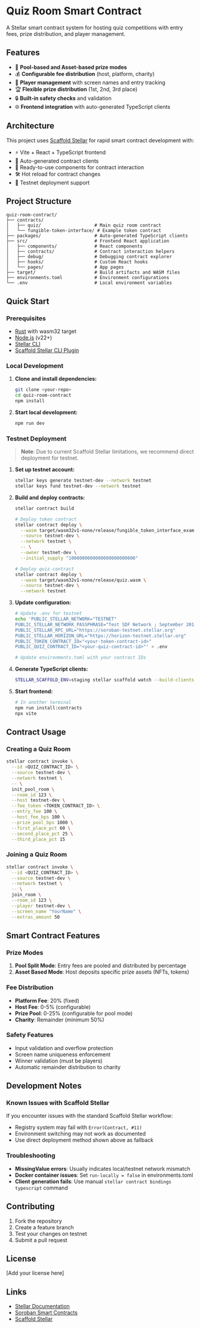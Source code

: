 # Quiz Room Smart Contract

A Stellar smart contract system for hosting quiz competitions with entry fees, prize distribution, and player management.

## Features

- 🎯 **Pool-based and Asset-based prize modes**
- 💰 **Configurable fee distribution** (host, platform, charity)
- 👥 **Player management** with screen names and entry tracking
- 🏆 **Flexible prize distribution** (1st, 2nd, 3rd place)
- 🔒 **Built-in safety checks** and validation
- 🌐 **Frontend integration** with auto-generated TypeScript clients

## Architecture

This project uses [Scaffold Stellar](https://github.com/AhaLabs/scaffold-stellar) for rapid smart contract development with:

- ⚡️ Vite + React + TypeScript frontend
- 🔗 Auto-generated contract clients
- 🧩 Ready-to-use components for contract interaction
- 🛠 Hot reload for contract changes
- 🧪 Testnet deployment support

## Project Structure

```
quiz-room-contract/
├── contracts/
│   ├── quiz/                    # Main quiz room contract
│   └── fungible-token-interface/ # Example token contract
├── packages/                    # Auto-generated TypeScript clients
├── src/                         # Frontend React application
│   ├── components/              # React components
│   ├── contracts/               # Contract interaction helpers
│   ├── debug/                   # Debugging contract explorer
│   ├── hooks/                   # Custom React hooks
│   └── pages/                   # App pages
├── target/                      # Build artifacts and WASM files
├── environments.toml            # Environment configurations
└── .env                         # Local environment variables
```

## Quick Start

### Prerequisites

- [Rust](https://www.rust-lang.org/tools/install) with wasm32 target
- [Node.js](https://nodejs.org/) (v22+)
- [Stellar CLI](https://developers.stellar.org/docs/tools/developer-tools/cli/stellar-cli)
- [Scaffold Stellar CLI Plugin](https://github.com/AhaLabs/scaffold-stellar)

### Local Development

1. **Clone and install dependencies:**
   ```bash
   git clone <your-repo>
   cd quiz-room-contract
   npm install
   ```

2. **Start local development:**
   ```bash
   npm run dev
   ```

### Testnet Deployment

> **Note**: Due to current Scaffold Stellar limitations, we recommend direct deployment for testnet.

1. **Set up testnet account:**
   ```bash
   stellar keys generate testnet-dev --network testnet
   stellar keys fund testnet-dev --network testnet
   ```

2. **Build and deploy contracts:**
   ```bash
   stellar contract build
   
   # Deploy token contract
   stellar contract deploy \
     --wasm target/wasm32v1-none/release/fungible_token_interface_example.wasm \
     --source testnet-dev \
     --network testnet \
     -- \
     --owner testnet-dev \
     --initial_supply "1000000000000000000000000"
   
   # Deploy quiz contract
   stellar contract deploy \
     --wasm target/wasm32v1-none/release/quiz.wasm \
     --source testnet-dev \
     --network testnet
   ```

3. **Update configuration:**
   ```bash
   # Update .env for testnet
   echo 'PUBLIC_STELLAR_NETWORK="TESTNET"
   PUBLIC_STELLAR_NETWORK_PASSPHRASE="Test SDF Network ; September 2015"
   PUBLIC_STELLAR_RPC_URL="https://soroban-testnet.stellar.org"
   PUBLIC_STELLAR_HORIZON_URL="https://horizon-testnet.stellar.org"
   PUBLIC_TOKEN_CONTRACT_ID="<your-token-contract-id>"
   PUBLIC_QUIZ_CONTRACT_ID="<your-quiz-contract-id>"' > .env
   
   # Update environments.toml with your contract IDs
   ```

4. **Generate TypeScript clients:**
   ```bash
   STELLAR_SCAFFOLD_ENV=staging stellar scaffold watch --build-clients staging
   ```

5. **Start frontend:**
   ```bash
   # In another terminal
   npm run install:contracts
   npx vite
   ```

## Contract Usage

### Creating a Quiz Room

```bash
stellar contract invoke \
  --id <QUIZ_CONTRACT_ID> \
  --source testnet-dev \
  --network testnet \
  -- \
  init_pool_room \
  --room_id 123 \
  --host testnet-dev \
  --fee_token <TOKEN_CONTRACT_ID> \
  --entry_fee 100 \
  --host_fee_bps 100 \
  --prize_pool_bps 1000 \
  --first_place_pct 60 \
  --second_place_pct 25 \
  --third_place_pct 15
```

### Joining a Quiz Room

```bash
stellar contract invoke \
  --id <QUIZ_CONTRACT_ID> \
  --source testnet-dev \
  --network testnet \
  -- \
  join_room \
  --room_id 123 \
  --player testnet-dev \
  --screen_name "YourName" \
  --extras_amount 50
```

## Smart Contract Features

### Prize Modes

1. **Pool Split Mode**: Entry fees are pooled and distributed by percentage
2. **Asset Based Mode**: Host deposits specific prize assets (NFTs, tokens)

### Fee Distribution

- **Platform Fee**: 20% (fixed)
- **Host Fee**: 0-5% (configurable)
- **Prize Pool**: 0-25% (configurable for pool mode)
- **Charity**: Remainder (minimum 50%)

### Safety Features

- Input validation and overflow protection
- Screen name uniqueness enforcement
- Winner validation (must be players)
- Automatic remainder distribution to charity

## Development Notes

### Known Issues with Scaffold Stellar

If you encounter issues with the standard Scaffold Stellar workflow:

- Registry system may fail with `Error(Contract, #11)`
- Environment switching may not work as documented
- Use direct deployment method shown above as fallback

### Troubleshooting

- **MissingValue errors**: Usually indicates local/testnet network mismatch
- **Docker container issues**: Set `run-locally = false` in environments.toml
- **Client generation fails**: Use manual `stellar contract bindings typescript` command

## Contributing

1. Fork the repository
2. Create a feature branch
3. Test your changes on testnet
4. Submit a pull request

## License

[Add your license here]

## Links

- [Stellar Documentation](https://developers.stellar.org/)
- [Soroban Smart Contracts](https://developers.stellar.org/docs/build/smart-contracts)
- [Scaffold Stellar](https://github.com/AhaLabs/scaffold-stellar)
